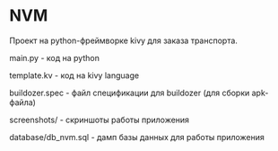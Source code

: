 # NVM

Проект на python-фреймворке kivy для заказа транспорта.

main.py - код на python

template.kv - код на kivy language

buildozer.spec - файл спецификации для buildozer (для сборки apk-файла)

screenshots/ - скриншоты работы приложения

database/db_nvm.sql - дамп базы данных для работы приложения

